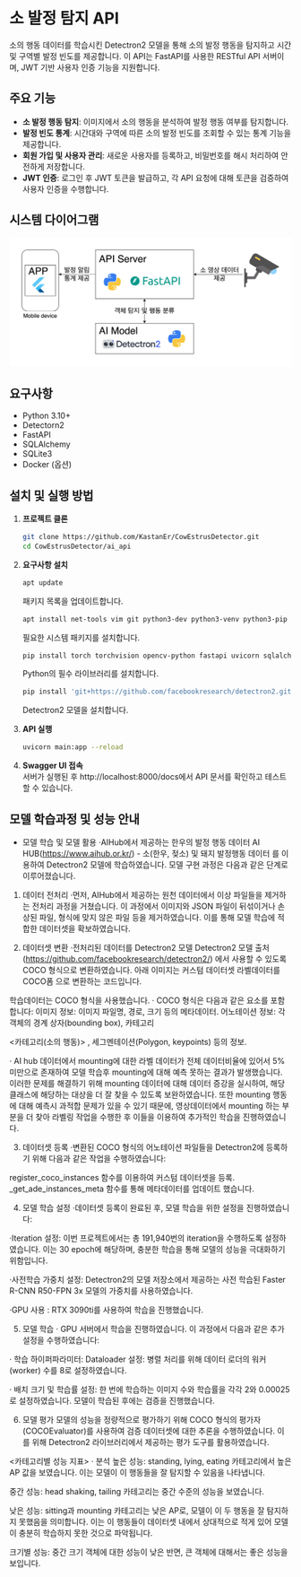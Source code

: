 # 소 발정 탐지 API

소의 행동 데이터를 학습시킨 Detectron2 모델을 통해 소의 발정 행동을 탐지하고 시간 및 구역별 발정 빈도를 제공합니다. 이 API는 FastAPI를 사용한 RESTful API 서버이며, JWT 기반 사용자 인증 기능을 지원합니다.

## 주요 기능

- **소 발정 행동 탐지**: 이미지에서 소의 행동을 분석하여 발정 행동 여부를 탐지합니다.
- **발정 빈도 통계**: 시간대와 구역에 따른 소의 발정 빈도를 조회할 수 있는 통계 기능을 제공합니다.
- **회원 가입 및 사용자 관리**: 새로운 사용자를 등록하고, 비밀번호를 해시 처리하여 안전하게 저장합니다.
- **JWT 인증**: 로그인 후 JWT 토큰을 발급하고, 각 API 요청에 대해 토큰을 검증하여 사용자 인증을 수행합니다.

## 시스템 다이어그램

![System Architecture Diagram](assets/system-diagram.png)

## 요구사항
- Python 3.10+
- Detectorn2
- FastAPI
- SQLAlchemy
- SQLite3
- Docker (옵션)

## 설치 및 실행 방법

1. **프로젝트 클론**

   ```bash
   git clone https://github.com/KastanEr/CowEstrusDetector.git
   cd CowEstrusDetector/ai_api
   ```  
2. **요구사항 설치**
   ```bash
   apt update
   ```
   패키지 목록을 업데이트합니다.
   ```bash
   apt install net-tools vim git python3-dev python3-venv python3-pip libgl1-mesa-glx libglib2.0-0
   ```
   필요한 시스템 패키지를 설치합니다.
   ```bash
   pip install torch torchvision opencv-python fastapi uvicorn sqlalchemy pyjwt python-multipart
   ```
   Python의 필수 라이브러리를 설치합니다.
   ```bash
   pip install 'git+https://github.com/facebookresearch/detectron2.git'
   ```
   Detectron2 모델을 설치합니다.

3. **API 실행**
   ```bash
   uvicorn main:app --reload
   ```

4. **Swagger UI 접속**  
   서버가 실행된 후 http://localhost:8000/docs에서 API 문서를 확인하고 테스트할 수 있습니다.


## 모델 학습과정 및 성능 안내

- 모델 학습 및 모델 활용
·AIHub에서 제공하는 한우의 발정 행동 데이터 AI HUB(https://www.aihub.or.kr/) - 소(한우, 젖소) 및 돼지 발정행동 데이터
를 이용하여 Detectron2 모델에 학습하였습니다. 모델 구현 과정은 다음과 같은 단계로 이루어졌습니다.

1. 데이터 전처리
·먼저, AIHub에서 제공하는 원천 데이터에서 이상 파일들을 제거하는 전처리 과정을 거쳤습니다. 이 과정에서 이미지와 JSON 파일이 뒤섞이거나 손상된 파일, 형식에 맞지 않은 파일 등을 제거하였습니다. 이를 통해 모델 학습에 적합한 데이터셋을 확보하였습니다.

2. 데이터셋 변환
·전처리된 데이터를 Detectron2 모델 Detectron2 모델 출처(https://github.com/facebookresearch/detectron2/)
에서 사용할 수 있도록 COCO 형식으로 변환하였습니다. 아래 이미지는 커스텀 데이터셋 라벨데이터를 COCO폼 으로 변환하는 코드입니다.

학습데이터는 COCO 형식을 사용했습니다.
· COCO 형식은 다음과 같은 요소를 포함합니다:
이미지 정보: 이미지 파일명, 경로, 크기 등의 메타데이터.
어노테이션 정보: 각 객체의 경계 상자(bounding box), 카테고리


<카테고리(소의 행동)>
, 세그멘테이션(Polygon, keypoints) 등의 정보.

· AI hub 데이터에서 mounting에 대한 라벨 데이터가 전체 데이터비율에 있어서 5% 미만으로 존재하여 모델 학습후 mounting에 대해 예측 못하는 결과가 발생했습니다. 이러한 문제를 해결하기 위해 mounting 데이터에 대해 데이터 증강을 실시하여, 해당 클래스에 해당하는 대상을 더 잘 찾을 수 있도록 보완하였습니다. 또한 mounting 행동에 대해 예측시 과적합 문제가 있을 수 있기 때문에, 영상데이터에서 mounting 하는 부분을 더 찾아 라벨링 작업을 수행한 후 이들을 이용하여 추가적인 학습을 진행하였습니다.


3. 데이터셋 등록
·변환된 COCO 형식의 어노테이션 파일들을 Detectron2에 등록하기 위해 다음과 같은 작업을 수행하였습니다:

register_coco_instances 함수를 이용하여 커스텀 데이터셋을 등록.
_get_ade_instances_meta 함수를 통해 메타데이터를 업데이트 했습니다.

4. 모델 학습 설정
·데이터셋 등록이 완료된 후, 모델 학습을 위한 설정을 진행하였습니다:

·Iteration 설정: 이번 프로젝트에서는 총 191,940번의 iteration을 수행하도록 설정하였습니다. 이는 30 epoch에 해당하며, 충분한 학습을 통해 모델의 성능을 극대화하기 위함입니다.

·사전학습 가중치 설정: Detectron2의 모델 저장소에서 제공하는 사전 학습된 Faster R-CNN R50-FPN 3x 모델의 가중치를 사용하였습니다.

·GPU 사용 : RTX 3090ti를 사용하여 학습을 진행했습니다.
 

5. 모델 학습
· GPU 서버에서 학습을 진행하였습니다. 이 과정에서 다음과 같은 추가 설정을 수행하였습니다:

· 학습 하이퍼파라미터: Dataloader 설정: 병렬 처리를 위해 데이터 로더의 워커(worker) 수를 8로 설정하였습니다.

· 배치 크기 및 학습률 설정: 한 번에 학습하는 이미지 수와 학습률을 각각 2와 0.00025로 설정하였습니다.
모델이 학습된 후에는 검증을 진행했습니다.

6. 모델 평가
모델의 성능을 정량적으로 평가하기 위해 COCO 형식의 평가자(COCOEvaluator)를 사용하여 검증 데이터셋에 대한 추론을 수행하였습니다. 이를 위해 Detectron2 라이브러리에서 제공하는 평가 도구를 활용하였습니다.

<카테고리별 성능 지표>
· 분석
높은 성능: standing, lying, eating 카테고리에서 높은 AP 값을 보였습니다. 이는 모델이 이 행동들을 잘 탐지할 수 있음을 나타냅니다.

중간 성능: head shaking, tailing 카테고리는 중간 수준의 성능을 보였습니다.

낮은 성능: sitting과 mounting 카테고리는 낮은 AP로, 모델이 이 두 행동을 잘 탐지하지 못했음을 의미합니다. 이는 이 행동들이 데이터셋 내에서 상대적으로 적게 있어 모델이 충분히 학습하지 못한 것으로 파악됩니다.

크기별 성능: 중간 크기 객체에 대한 성능이 낮은 반면, 큰 객체에 대해서는 좋은 성능을 보입니다.
